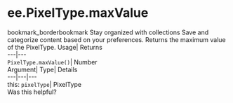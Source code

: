  
#  ee.PixelType.maxValue 
bookmark_borderbookmark Stay organized with collections  Save and categorize content based on your preferences.
Returns the maximum value of the PixelType. 
Usage| Returns  
---|---  
`PixelType.maxValue()`| Number  
Argument| Type| Details  
---|---|---  
this: `pixelType`| PixelType  
Was this helpful?
